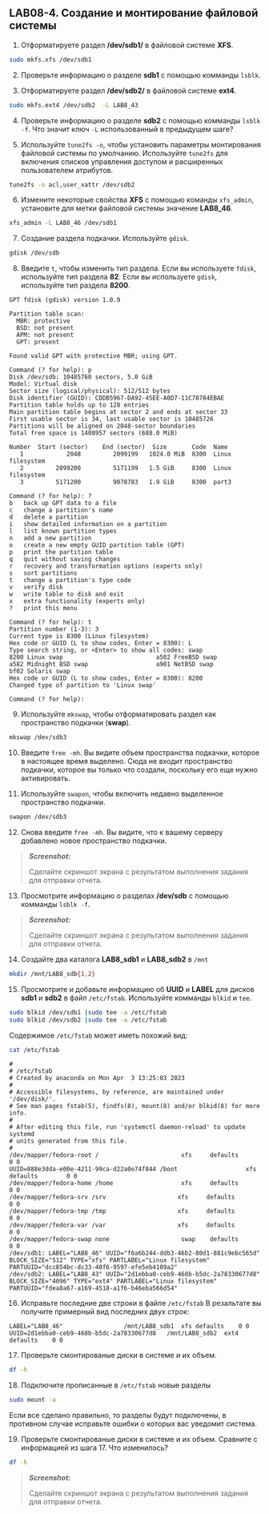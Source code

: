 ## LAB08-4. Создание и монтирование файловой системы

1. Отформатируете раздел **/dev/sdb1/** в файловой системе **XFS**.
```bash
sudo mkfs.xfs /dev/sdb1
```

2. Проверьте информацию о разделе **sdb1** с помощью комманды `lsblk`. 

3. Отформатируете раздел **/dev/sdb2/** в файловой системе **ext4**.
```bash
sudo mkfs.ext4 /dev/sdb2  -L LAB8_43
```

4. Проверьте информацию о разделе **sdb2** с помощью комманды `lsblk -f`. Что значит ключ `-L` использованный в предыдущем шаге?
   
5. Используйте `tune2fs -o`, чтобы установить параметры монтирования файловой системы по умолчанию. Используйте `tune2fs` для включения списков управления доступом и расширенных пользователем атрибутов.

```bash
tune2fs -o acl,user_xattr /dev/sdb2
```

6. Измените некоторые свойства **XFS** с помощью команды `xfs_admin`, установите для метки файловой системы значение **LAB8_46**.
```bash
xfs_admin -L LAB8_46 /dev/sdb1
```

7. Создание раздела подкачки. Используйте `gdisk`.
```bash
gdisk /dev/sdb
```

8. Введите `t`, чтобы изменить тип раздела. Если вы используете `fdisk`, используйте тип раздела **82**. Если вы используете `gdisk`, используйте тип раздела **8200**.
```console
GPT fdisk (gdisk) version 1.0.9

Partition table scan:
  MBR: protective
  BSD: not present
  APM: not present
  GPT: present

Found valid GPT with protective MBR; using GPT.

Command (? for help): p
Disk /dev/sdb: 10485760 sectors, 5.0 GiB
Model: Virtual disk
Sector size (logical/physical): 512/512 bytes
Disk identifier (GUID): CDDB5967-DA92-45EE-A0D7-11C78784EBAE
Partition table holds up to 128 entries
Main partition table begins at sector 2 and ends at sector 33
First usable sector is 34, last usable sector is 10485726
Partitions will be aligned on 2048-sector boundaries
Total free space is 1408957 sectors (688.0 MiB)

Number  Start (sector)    End (sector)  Size       Code  Name
   1            2048         2099199   1024.0 MiB  8300  Linux filesystem
   2         2099200         5171199   1.5 GiB     8300  Linux filesystem
   3         5171200         9078783   1.9 GiB     8300  part3

Command (? for help): ?
b	back up GPT data to a file
c	change a partition's name
d	delete a partition
i	show detailed information on a partition
l	list known partition types
n	add a new partition
o	create a new empty GUID partition table (GPT)
p	print the partition table
q	quit without saving changes
r	recovery and transformation options (experts only)
s	sort partitions
t	change a partition's type code
v	verify disk
w	write table to disk and exit
x	extra functionality (experts only)
?	print this menu

Command (? for help): t
Partition number (1-3): 3
Current type is 8300 (Linux filesystem)
Hex code or GUID (L to show codes, Enter = 8300): L
Type search string, or <Enter> to show all codes: swap
8200 Linux swap                          a502 FreeBSD swap
a582 Midnight BSD swap                   a901 NetBSD swap
bf02 Solaris swap
Hex code or GUID (L to show codes, Enter = 8300): 8200
Changed type of partition to 'Linux swap'

Command (? for help):
```

9.  Используйте `mkswap`, чтобы отформатировать раздел как пространство подкачки (**swap**).
```bash
mkswap /dev/sdb3
```

10. Введите `free -mh`. Вы видите объем пространства подкачки, которое в настоящее время выделено. Сюда не входит пространство подкачки, которое вы только что создали, поскольку его еще нужно активировать.
    
11. Используйте `swapon`, чтобы включить недавно выделенное пространство подкачки. 
```bash
swapon /dev/sdb3
```

12. Снова введите `free -mh`. Вы видите, что к вашему серверу добавлено новое пространство подкачки.
   
>***Screenshot:***
>
>Cделайте скриншот экрана c результатом выполнения задания для отправки отчета.

13. Просмотрите информацию о разделах **/dev/sdb** с помощью комманды `lsblk -f`.

>***Screenshot:***
>
>Cделайте скриншот экрана c результатом выполнения задания для отправки отчета.

14. Создайте два каталога **LAB8_sdb1** и **LAB8_sdb2** в `/mnt`
```bash
mkdir /mnt/LAB8_sdb{1,2}
```

15. Просмотрите и добавьте информацию об **UUID** и **LABEL** для дисков **sdb1** и **sdb2** в файл `/etc/fstab`. Используйте комманды `blkid` и `tee`.
```bash
sudo blkid /dev/sdb1 |sudo tee -a /etc/fstab
sudo blkid /dev/sdb2 |sudo tee -a /etc/fstab
```
Содержимое `/etc/fstab` может иметь похожий вид:
```bash
cat /etc/fstab
```
```console
#
# /etc/fstab
# Created by anaconda on Mon Apr  3 13:25:03 2023
#
# Accessible filesystems, by reference, are maintained under '/dev/disk/'.
# See man pages fstab(5), findfs(8), mount(8) and/or blkid(8) for more info.
#
# After editing this file, run 'systemctl daemon-reload' to update systemd
# units generated from this file.
#
/dev/mapper/fedora-root /                       xfs     defaults        0 0
UUID=888e3dda-e00e-4211-99ca-d22a0e74f844 /boot                   xfs     defaults        0 0
/dev/mapper/fedora-home /home                   xfs     defaults        0 0
/dev/mapper/fedora-srv /srv                    xfs     defaults        0 0
/dev/mapper/fedora-tmp /tmp                    xfs     defaults        0 0
/dev/mapper/fedora-var /var                    xfs     defaults        0 0
/dev/mapper/fedora-swap none                    swap    defaults        0 0
/dev/sdb1: LABEL="LAB8_46" UUID="f6a6b244-ddb3-46b2-80d1-881c9ebc565d" BLOCK_SIZE="512" TYPE="xfs" PARTLABEL="Linux filesystem" PARTUUID="dcc854bc-dc33-48f6-9597-efe5eb4109a2"
/dev/sdb2: LABEL="LAB8_43" UUID="2d1ebba0-ceb9-468b-b5dc-2a78330677d8" BLOCK_SIZE="4096" TYPE="ext4" PARTLABEL="Linux filesystem" PARTUUID="fdea8a67-a169-4518-a1f6-b46eba566d54"
```

16. Исправьте последние две строки в файле `/etc/fstab` В резальтате вы получите примерный вид последних двух строк:
```console
LABEL="LAB8_46" 				/mnt/LAB8_sdb1	xfs	defaults	0 0
UUID=2d1ebba0-ceb9-468b-b5dc-2a78330677d8 	/mnt/LAB8_sdb2 	ext4	defaults	0 0
```

17. Проверьте смонтированые диски в системе и их объем.
```bash
df -h
```

18. Подключите прописанные в `/etc/fstab` новые разделы 
```bash
sudo mount -a
```
Если все сделано правильно, то разделы будут подключены, в противном случае исправьте ошибки о которых вас уведомит система.

19. Проверьте смонтированые диски в системе и их объем. Сравните с информацией из шага 17. Что изменилось?
```bash
df -h
``` 
>***Screenshot:***
>
>Cделайте скриншот экрана c результатом выполнения задания для отправки отчета.

